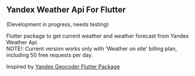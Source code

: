 ## Yandex Weather Api For Flutter    
(Development in progress, needs testing)

Flutter package to get current weather and weather forecast from Yandex Weather Api.   
NOTE!: Current version works only with 'Weather on site' billing plan, including 50 free 
requests per day.

Inspired by [Yandex Geocoder Flutter Package](https://pub.dev/packages/yandex_geocoder)

